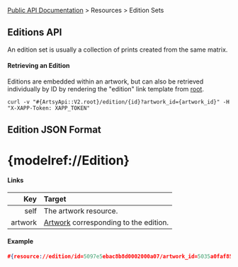 [Public API Documentation](/v2) &gt; Resources &gt; Edition Sets

## Editions API

An edition set is usually a collection of prints created from the same matrix.

#### Retrieving an Edition

Editions are embedded within an artwork, but can also be retrieved individually by ID by rendering the "edition" link template from [root](#{ArtsyApi::V2.root}).

```
curl -v "#{ArtsyApi::V2.root}/edition/{id}?artwork_id={artwork_id}" -H "X-XAPP-Token: XAPP_TOKEN"
```

## Edition JSON Format

# {modelref://Edition}

#### Links

Key        | Target                                                  |
----------:|:--------------------------------------------------------|
self       | The artwork resource.                                   |
artwork    | [Artwork](/v2/docs/artworks) corresponding to the edition. |

#### Example

``` json
#{resource://edition/id=5097e5ebac8b8d0002000a07/artwork_id=5035a0faf852da0002000781}
```
